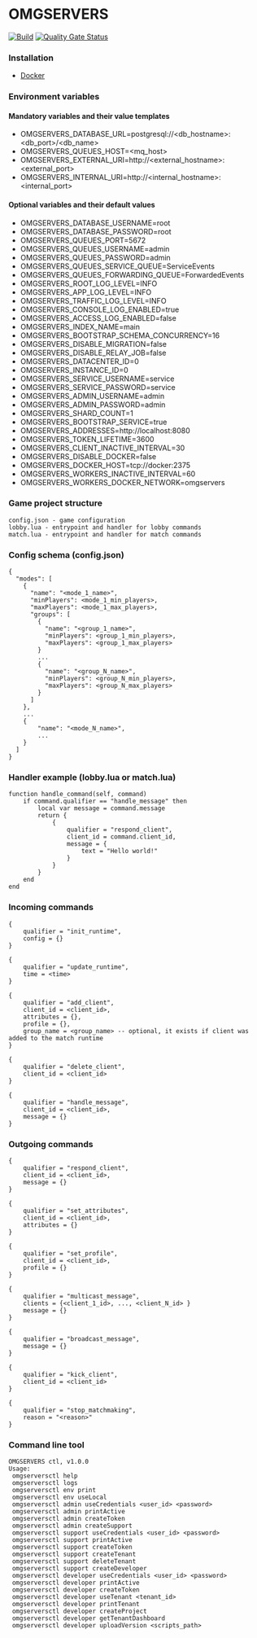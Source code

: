 # OMGSERVERS

[![Build](https://github.com/OMGSERVERS/omgservers/actions/workflows/build.yml/badge.svg)](https://github.com/OMGSERVERS/omgservers/actions/workflows/build.yml)
[![Quality Gate Status](https://sonarcloud.io/api/project_badges/measure?project=OMGSERVERS_omgservers&metric=alert_status)](https://sonarcloud.io/summary/new_code?id=OMGSERVERS_omgservers)

### Installation

- [Docker](https://hub.docker.com/r/omgservers/omgservers-service)

### Environment variables

#### Mandatory variables and their value templates

- OMGSERVERS_DATABASE_URL=postgresql://<db_hostname>:<db_port>/<db_name>
- OMGSERVERS_QUEUES_HOST=<mq_host>
- OMGSERVERS_EXTERNAL_URI=http://<external_hostname>:<external_port>
- OMGSERVERS_INTERNAL_URI=http://<internal_hostname>:<internal_port>

#### Optional variables and their default values

- OMGSERVERS_DATABASE_USERNAME=root
- OMGSERVERS_DATABASE_PASSWORD=root
- OMGSERVERS_QUEUES_PORT=5672
- OMGSERVERS_QUEUES_USERNAME=admin
- OMGSERVERS_QUEUES_PASSWORD=admin
- OMGSERVERS_QUEUES_SERVICE_QUEUE=ServiceEvents
- OMGSERVERS_QUEUES_FORWARDING_QUEUE=ForwardedEvents
- OMGSERVERS_ROOT_LOG_LEVEL=INFO
- OMGSERVERS_APP_LOG_LEVEL=INFO
- OMGSERVERS_TRAFFIC_LOG_LEVEL=INFO
- OMGSERVERS_CONSOLE_LOG_ENABLED=true
- OMGSERVERS_ACCESS_LOG_ENABLED=false
- OMGSERVERS_INDEX_NAME=main
- OMGSERVERS_BOOTSTRAP_SCHEMA_CONCURRENCY=16
- OMGSERVERS_DISABLE_MIGRATION=false
- OMGSERVERS_DISABLE_RELAY_JOB=false
- OMGSERVERS_DATACENTER_ID=0
- OMGSERVERS_INSTANCE_ID=0
- OMGSERVERS_SERVICE_USERNAME=service
- OMGSERVERS_SERVICE_PASSWORD=service
- OMGSERVERS_ADMIN_USERNAME=admin
- OMGSERVERS_ADMIN_PASSWORD=admin
- OMGSERVERS_SHARD_COUNT=1
- OMGSERVERS_BOOTSTRAP_SERVICE=true
- OMGSERVERS_ADDRESSES=http://localhost:8080
- OMGSERVERS_TOKEN_LIFETIME=3600
- OMGSERVERS_CLIENT_INACTIVE_INTERVAL=30
- OMGSERVERS_DISABLE_DOCKER=false
- OMGSERVERS_DOCKER_HOST=tcp://docker:2375
- OMGSERVERS_WORKERS_INACTIVE_INTERVAL=60
- OMGSERVERS_WORKERS_DOCKER_NETWORK=omgservers

### Game project structure

```
config.json - game configuration
lobby.lua - entrypoint and handler for lobby commands
match.lua - entrypoint and handler for match commands
```

### Config schema (config.json)

```
{
  "modes": [
    {
      "name": "<mode_1_name>",
      "minPlayers": <mode_1_min_players>,
      "maxPlayers": <mode_1_max_players>,
      "groups": [
        {
          "name": "<group_1_name>",
          "minPlayers": <group_1_min_players>,
          "maxPlayers": <group_1_max_players>
        }
        ...
        {
          "name": "<group_N_name>",
          "minPlayers": <group_N_min_players>,
          "maxPlayers": <group_N_max_players>
        }
      ]
    },
    ...
    {
        "name": "<mode_N_name>",
        ...
    }
  ]
}
```

### Handler example (lobby.lua or match.lua)

```
function handle_command(self, command)                                            
    if command.qualifier == "handle_message" then
        local var message = command.message            
        return {
            {
                qualifier = "respond_client",
                client_id = command.client_id,
                message = {
                    text = "Hello world!"
                }
            }
        }
    end
end
```

### Incoming commands

```
{
    qualifier = "init_runtime",
    config = {}
}
```

```
{
    qualifier = "update_runtime",
    time = <time>    
}
```

```
{
    qualifier = "add_client",
    client_id = <client_id>,
    attributes = {},
    profile = {},
    group_name = <group_name> -- optional, it exists if client was added to the match runtime  
}
```

```
{
    qualifier = "delete_client",
    client_id = <client_id>    
}
```

```
{
    qualifier = "handle_message",
    client_id = <client_id>,    
    message = {}
}
```

### Outgoing commands

```
{
    qualifier = "respond_client",
    client_id = <client_id>,
    message = {}
}
```

```
{
    qualifier = "set_attributes",
    client_id = <client_id>,
    attributes = {}
}
```

```
{
    qualifier = "set_profile",
    client_id = <client_id>,
    profile = {}
}
```

```
{
    qualifier = "multicast_message",
    clients = {<client_1_id>, ..., <client_N_id> }
    message = {}
}
```

```
{
    qualifier = "broadcast_message",
    message = {}
}
```

```
{
    qualifier = "kick_client",   
    client_id = <client_id>
}
```

```
{
    qualifier = "stop_matchmaking",    
    reason = "<reason>"    
}
```

### Command line tool

```
OMGSERVERS ctl, v1.0.0
Usage:
 omgserversctl help
 omgserversctl logs
 omgserversctl env print
 omgserversctl env useLocal
 omgserversctl admin useCredentials <user_id> <password>
 omgserversctl admin printActive
 omgserversctl admin createToken
 omgserversctl admin createSupport
 omgserversctl support useCredentials <user_id> <password>
 omgserversctl support printActive
 omgserversctl support createToken
 omgserversctl support createTenant
 omgserversctl support deleteTenant
 omgserversctl support createDeveloper
 omgserversctl developer useCredentials <user_id> <password>
 omgserversctl developer printActive
 omgserversctl developer createToken
 omgserversctl developer useTenant <tenant_id>
 omgserversctl developer printTenant
 omgserversctl developer createProject
 omgserversctl developer getTenantDashboard
 omgserversctl developer uploadVersion <scripts_path>
```